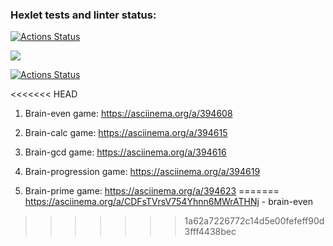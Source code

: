### Hexlet tests and linter status:
[![Actions Status](https://github.com/Katyakov-777/frontend-project-lvl1/workflows/hexlet-check/badge.svg)](https://github.com/Katyakov-777/frontend-project-lvl1/actions)

<a href="https://codeclimate.com/github/Katyakov-777/frontend-project-lvl1/maintainability"><img src="https://api.codeclimate.com/v1/badges/7b04cb11b31b865ccf4a/maintainability" /></a>

[![Actions Status](https://github.com/Katyakov-777/frontend-project-lvl1/actions/workflows/eslint.yml/badge.svg)](https://github.com/Katyakov-777/frontend-project-lvl1/actions)

<<<<<<< HEAD
1. Brain-even game:
https://asciinema.org/a/394608

2. Brain-calc game:
https://asciinema.org/a/394615

3. Brain-gcd game:
https://asciinema.org/a/394616

4. Brain-progression game:
https://asciinema.org/a/394619

5. Brain-prime game:
https://asciinema.org/a/394623
=======
https://asciinema.org/a/CDFsTVrsV754Yhnn6MWrATHNj - brain-even

>>>>>>> 1a62a7226772c14d5e00fefeff90d3fff4438bec
